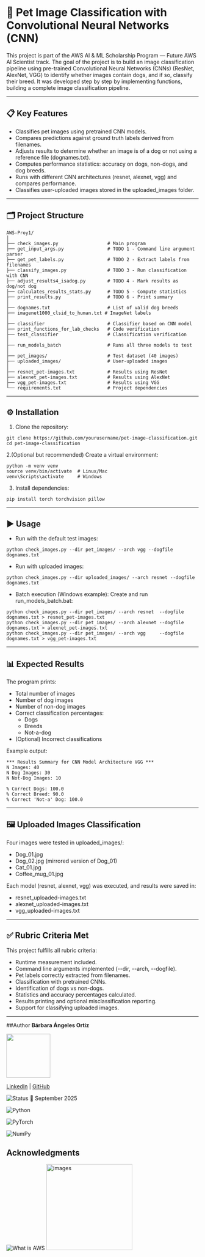 # 🐾 Pet Image Classification with Convolutional Neural Networks (CNN)

This project is part of the AWS AI & ML Scholarship Program — Future AWS AI Scientist track.
The goal of the project is to build an image classification pipeline using pre-trained Convolutional Neural Networks (CNNs) (ResNet, AlexNet, VGG) to identify whether images contain dogs, and if so, classify their breed. It was developed step by step by implementing functions, building a complete image classification pipeline.

-----

## 📋 Key Features

* Classifies pet images using pretrained CNN models.
* Compares predictions against ground truth labels derived from filenames.
* Adjusts results to determine whether an image is of a dog or not using a reference file (dognames.txt).
* Computes performance statistics: accuracy on dogs, non-dogs, and dog breeds.
* Runs with different CNN architectures (resnet, alexnet, vgg) and compares performance.
* Classifies user-uploaded images stored in the uploaded_images folder.

-----

## 🗂️ Project Structure 

```text
AWS-Proy1/
│
├── check_images.py                  # Main program
├── get_input_args.py                # TODO 1 - Command line argument parser
├── get_pet_labels.py                # TODO 2 - Extract labels from filenames
├── classify_images.py               # TODO 3 - Run classification with CNN
├── adjust_results4_isadog.py        # TODO 4 - Mark results as dog/not dog
├── calculates_results_stats.py      # TODO 5 - Compute statistics
├── print_results.py                 # TODO 6 - Print summary
│
├── dognames.txt                     # List of valid dog breeds
├── imagenet1000_clsid_to_human.txt # ImageNet labels
│
├── classifier                       # Classifier based on CNN model
├── print_functions_for_lab_checks   # Code verification
├── test_classifier                  # Classification verification
│
├── run_models_batch                 # Runs all three models to test
│
├── pet_images/                      # Test dataset (40 images)
├── uploaded_images/                 # User-uploaded images
│
├── resnet_pet-images.txt            # Results using ResNet
├── alexnet_pet-images.txt           # Results using AlexNet
├── vgg_pet-images.txt               # Results using VGG
└── requirements.txt                 # Project dependencies
````
-----

## ⚙️ Installation

1. Clone the repository:

````
git clone https://github.com/yourusername/pet-image-classification.git
cd pet-image-classification
````
2.(Optional but recommended) Create a virtual environment:
````
python -m venv venv
source venv/bin/activate  # Linux/Mac
venv\Scripts\activate     # Windows
````
3. Install dependencies:
```` 
pip install torch torchvision pillow
````

-----

## ▶️ Usage

* Run with the default test images:
```` 
python check_images.py --dir pet_images/ --arch vgg --dogfile dognames.txt
````
* Run with uploaded images: 
```` 
python check_images.py --dir uploaded_images/ --arch resnet --dogfile dognames.txt
````
* Batch execution (Windows example): 
Create and run run_models_batch.bat:
```` 
python check_images.py --dir pet_images/ --arch resnet  --dogfile dognames.txt > resnet_pet-images.txt
python check_images.py --dir pet_images/ --arch alexnet --dogfile dognames.txt > alexnet_pet-images.txt
python check_images.py --dir pet_images/ --arch vgg     --dogfile dognames.txt > vgg_pet-images.txt
````
-----

## 📊 Expected Results

The program prints:

* Total number of images
* Number of dog images
* Number of non-dog images
* Correct classification percentages:
    - Dogs
    - Breeds
    - Not-a-dog
* (Optional) Incorrect classifications

Example output:
```` 
*** Results Summary for CNN Model Architecture VGG ***
N Images: 40
N Dog Images: 30
N Not-Dog Images: 10

% Correct Dogs: 100.0
% Correct Breed: 90.0
% Correct 'Not-a' Dog: 100.0
````
-----

## 🖼️ Uploaded Images Classification

Four images were tested in uploaded_images/:

* Dog_01.jpg
* Dog_02.jpg (mirrored version of Dog_01)
* Cat_01.jpg
* Coffee_mug_01.jpg

Each model (resnet, alexnet, vgg) was executed, and results were saved in:

* resnet_uploaded-images.txt
* alexnet_uploaded-images.txt
* vgg_uploaded-images.txt

-----

## ✅ Rubric Criteria Met

This project fulfills all rubric criteria:

* Runtime measurement included.
* Command line arguments implemented (--dir, --arch, --dogfile).
* Pet labels correctly extracted from filenames.
* Classification with pretrained CNNs.
* Identification of dogs vs non-dogs.
* Statistics and accuracy percentages calculated.
* Results printing and optional misclassification reporting.
* Support for classifying uploaded images.

-----

##Author
**Bárbara Ángeles Ortiz**

<img src="https://github.com/user-attachments/assets/30ea0d40-a7a9-4b19-a835-c474b5cc50fb" width="115">

[LinkedIn](https://www.linkedin.com/in/barbaraangelesortiz/) | [GitHub](https://github.com/BarbaraAngelesOrtiz)

![Status](https://img.shields.io/badge/status-finished-brightgreen) 📅 September 2025

![Python](https://img.shields.io/badge/python-3.10-blue)

![PyTorch](https://img.shields.io/badge/pytorch-2.2.0-orange)

![NumPy](https://img.shields.io/badge/numpy-1.26.0-blue)


## Acknowledgments
![What is AWS](https://github.com/user-attachments/assets/d286896a-4882-4e12-896c-36d16ffdedf3)
<img width="225" height="225" alt="images" src="https://github.com/user-attachments/assets/8e845dc0-0039-4f31-8a4c-d1e5b90d60ee" />



